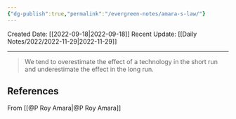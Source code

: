 ```yaml
---
{"dg-publish":true,"permalink":"/evergreen-notes/amara-s-law/"}
---
```



Created Date: [[2022-09-18\|2022-09-18]]
Recent Update: [[Daily Notes/2022/2022-11-29\|2022-11-29]]

---
> We tend to overestimate the effect of a technology in the short run and underestimate the effect in the long run.




## References
From [[@P Roy Amara\|@P Roy Amara]]

